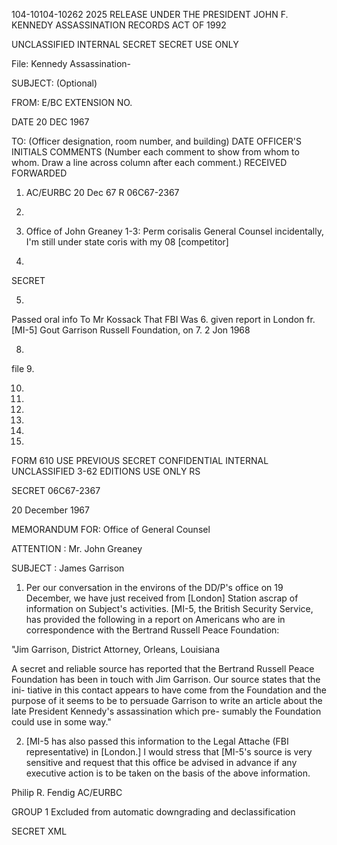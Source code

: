 104-10104-10262 2025 RELEASE UNDER THE PRESIDENT JOHN F. KENNEDY ASSASSINATION RECORDS ACT OF 1992

UNCLASSIFIED INTERNAL SECRET SECRET
USE ONLY

File: Kennedy
Assassination-

SUBJECT: (Optional)

FROM: E/BC EXTENSION NO.

DATE 20 DEC 1967

TO: (Officer designation, room number, and building) DATE OFFICER'S INITIALS COMMENTS (Number each comment to show from whom to whom. Draw a line across column after each comment.)
RECEIVED FORWARDED

1. AC/EURBC 20 Dec 67 R 06C67-2367

2.

3. Office of John Greaney 1-3: Perm corisalis
General Counsel incidentally, I'm still
under state coris with my
08
[competitor]

4.
SECRET

5.
Passed oral info To
Mr Kossack That FBI Was
6.
given report in London fr.
[MI-5] Gout Garrison
Russell Foundation, on
7.
2 Jon 1968

8.
file
9.

10.

11.

12.

13.

14.

15.

FORM 610 USE PREVIOUS SECRET CONFIDENTIAL INTERNAL UNCLASSIFIED
3-62 EDITIONS USE ONLY
RS

SECRET 06C67-2367

20 December 1967

MEMORANDUM FOR: Office of General Counsel

ATTENTION : Mr. John Greaney

SUBJECT : James Garrison

1. Per our conversation in the environs of the DD/P's
office on 19 December, we have just received from [London] Station
ascrap of information on Subject's activities. [MI-5,
the British Security Service, has provided the following in
a report on Americans who are in correspondence with the
Bertrand Russell Peace Foundation:

"Jim Garrison, District Attorney, Orleans,
Louisiana

A secret and reliable source has reported that the
Bertrand Russell Peace Foundation has been in touch
with Jim Garrison. Our source states that the ini-
tiative in this contact appears to have come from
the Foundation and the purpose of it seems to be to
persuade Garrison to write an article about the
late President Kennedy's assassination which pre-
sumably the Foundation could use in some way."

2. [MI-5 has also passed this information to the Legal
Attache (FBI representative) in [London.] I would stress that
[MI-5's source is very sensitive and request that this office
be advised in advance if any executive action is to be taken
on the basis of the above information.

Philip R. Fendig
AC/EURBC

GROUP 1
Excluded from automatic
downgrading and
declassification

SECRET
XML
